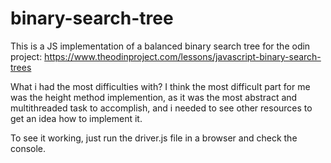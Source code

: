 # binary-search-tree

This is a JS implementation of a balanced binary search tree for the odin project: https://www.theodinproject.com/lessons/javascript-binary-search-trees

What i had the most difficulties with? 
I think the most difficult part for me was the height method implemention, as it was the most abstract and multithreaded task to accomplish, and i needed to see other resources to get an idea how to implement it. 

To see it working, just run the driver.js file in a browser and check the console. 
